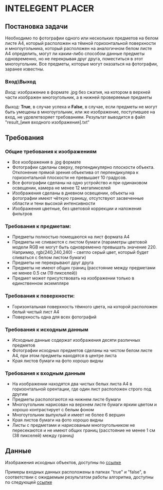 # INTELEGENT PLACER
## Постановка задачи
Необходимо по фотографии одного или нескольких предметов на белом листе A4, который расположен на тёмной горизонтальной поверхности и многоугольника, который расположен на аналогичном белом листе A4 определить, могут ли каким-либо способом данные предметы одновременно, но не перекрывая друг друга, поместиться в этот многоугольник. Все предметы, которые могут оказаться на фотографии, заранее известны.

### Вход\Выход
*Вход:* 
изображение в формате .jpg без сжатия, на котором в верхней части изображен многоугольник, а в нижней проверяемые предметы

*Выход:* 
**True**, в случае успеха и **False**, в случае, если предметы не могут быть умещены в многоугольник, или же изображение, поступившее на вход, не удовлетворяет требованиям. 
Результат выводится в файл "result\_[имя входного изображения\].txt"

## Требования
### Общие требования к изображениям
+ Все изображения в .jpg формате
+ Фотографии сделаны сверху, перпендикулярно плоскости объекта. Отклонение прямой зрения объектива от перпендикуляра к горизонтальной плоскости не превышает 10 градусов.
+ Все фотографии сделаны на одно устройство и при одинаковом освещении, камера не менее 12 мегапикселей
+ Изображения сделаны в дневном освещении, объекты на фотографии имеют чёткую границу, отсутствуют засвеченные области и тени высокой интенсивности
+ Изображения цветные, без цветовой коррекции и наложения фильтров


### Требования к предметам:
+ Предметы полностью помещаются на лист формата A4
+ Предметы не сливаются с листом бумаги (параметры цветовой модели RGB не могут быть одновременно превышать значение 220. Например, rgb(240,240,240) - светло серый цвет, который будет сливаться с белом листом бумаги)
+ Предметы не перекрывают друг друга
+ Предметы не имеют общих границ (расстояние между предметами не менее 0.5 см (19 пикселей))
+ Предмет может присутствовать на изображении только в единственном экземпляре


### Требования к поверхности:
+ Горизонтальная поверхность тёмного цвета, на которой расположен белый чистый лист A4
+ Поверхность одна для всех фотографий


### Требования к исходным данным
+ Исходные данные содержат изображения десяти различных предметов
+ Фотографии исходных предметов сделаны на чистом белом листе A4, при этом предметы находятся в центре листа 
+ Края листов бумаги на фото хорошо видны 

### Требования к входным данным
+ На изображении находятся два чистых белых листа A4 в горизонтальной орентации, где один лист расположен строго под другим
+ Предметы распологаются на нижнем листе бумаги
+ Многоугольник нарисован на верхнем листе бумаги ярким цветом и хорошо контрастирует с белым фоном
+ Многоугольник выпуклый и имеет не более 6 вершин
+ Края листов бумаги на фото хорошо видны 
+ Листы с предметами и нарисованым многоугольником не пересекаются и не имеют общих границ (расстояние не менее 1 см (38 пикселей) между границ)

## Данные
Изображения исходных объектов, доступны по [ссылке](https://drive.google.com/drive/folders/1a4XzSREjyc9MpqBEcfjzBQXmNRO5VQp6?usp=sharing)

Примеры входных данных  расположены в папках "true" и "false", в соответствии с ожидаемым результатом работы алгоритма, доступны по следующей [ссылке](https://drive.google.com/drive/folders/1Xi4-pHhXemMedG6puiFzId9kjIyVojrD?usp=sharing)
